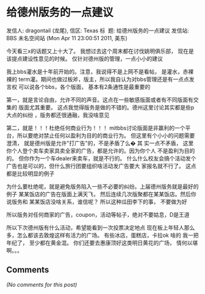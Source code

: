 # 给德州版务的一点建议

发信人: dragontail (龙尾), 信区: Texas
标  题: 给德州版务的一点建议
发信站: BBS 未名空间站 (Mon Apr 11 23:00:51 2011, 美东)

今天看三x的话题又上十大了。
我想过去这个周末都在讨伐姚明俱乐部， 现在是该提点建设性意见的时候。
仅针对德州版的管理，一点小小的建议

我上bbs灌水是十年前开始的。注意，我说得不是上网不是看帖， 是灌水，赤裸裸的
term灌。期间也做过板斧，版主，所以我自认为对bbs管理还是有一点点发言权
可以说各个bbs，各个版面， 基本有2条通性是最重要的

第一，就是言论自由，允许不同的声音。这点在一些敏感版面或者有不同版面有交集的
版面尤其重要。 这点我觉得版务是做的不错的。德州这里讨论其实都是些p大点的纠纷
，版务都还很通融，我没啥意见

第二，就是！！！杜绝任何商业行为！！！
mitbbs讨论版面是非赢利的一个平台，所以要绝对禁止任何以盈利为目的的商业行为。
但这里有个小小的问题需要澄清， 就是德州版是允许"打广告"的，不是矛盾了么�
其
实一点不矛盾， 这里你个人登个卖车卖家具卖全家的广告，都是允许的。因为你个人
不是盈利为目的的。 但你作为一个车dealer来卖车，就是不行的。
什么什么校友会搞个活动发个广告也是可以的，但什么旅行团要组织啥活动发广告要大
家报名就不行了。 这点都是比较明显的例子

为什么要杜绝呢，就是避免版务陷入一些不必要的纠纷。上届德州版务就是最好的例子
某某饭店的广告在版面上满天飞， 然后连续几次版聚都在某某饭店。然后你说版务和
某某饭店没啥关系，谁信呢？ 所以这种瓜田李下的事， 不要做为好

所以版务对任何商家的广告，coupon，活动等帖子，绝对不要姑息，D是王道


所以下次德州版有什么活动，希望能看到一次投票决定地点
现在板上年轻人那么多，怎么都该去敦煌这样有活力的广场。
有些冰店，蛋糕店，卡拉ok 啥的
我一把年纪了， 至少都在黄金混。
你们还要去惠康顶好这类明日黄花的广场， 情何以堪啊。。。

## Comments

*(No comments for this post)*
